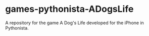 # games-pythonista-ADogsLife
A repository for the game A Dog's Life developed for the iPhone in Pythonista. 
